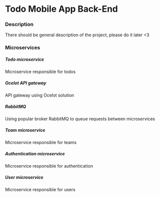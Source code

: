 # Todo Mobile App Back-End

### Description
There should be general description of the project, please do it later <3

### Microservices
##### Todo microservice
Microservice responsible for todos
##### Ocelot API gateway
API gateway using Ocelot solution
##### RabbitMQ
Using popular broker RabbitMQ to queue requests between microservices
##### Team microservice
Microservice responsible for teams
##### Authentication microservice
Microservice responsible for authentication
##### User microservice
Microservice responsible for users
